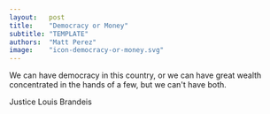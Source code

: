 ```yaml
---
layout:   post
title:    "Democracy or Money"
subtitle: "TEMPLATE"
authors:  "Matt Perez"
image:    "icon-democracy-or-money.svg"
---
```


<div style='display:none; '>
 <p>We can have democracy or we can have wealth concentrated in the hands of a few.</p>
</div>

<div class="_citation">
 <p>We can have democracy in this country, or we can have great wealth concentrated in the hands of a few, but we can't have both.</p>
 <p id="_signature">Justice Louis Brandeis</p>
</div>